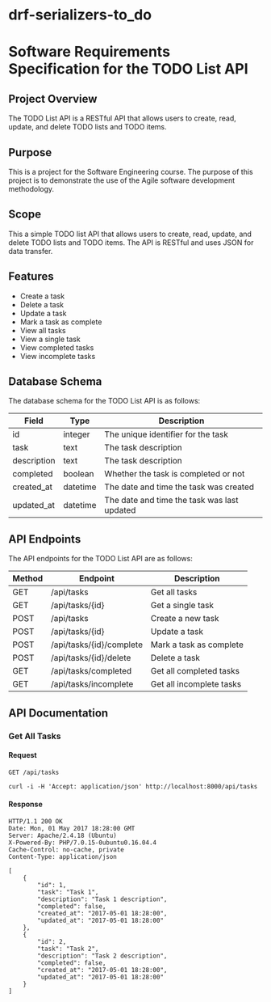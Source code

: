 # drf-serializers-to_do
# Software Requirements Specification for the TODO List API

## Project Overview
 The TODO List API is a RESTful API that allows users to create, read, update, and delete TODO lists and TODO items.

 ## Purpose

 This is a project for the Software Engineering course. The purpose of this project is to demonstrate the use of the Agile software development methodology.

## Scope

This a simple TODO list API that allows users to create, read, update, and delete TODO lists and TODO items. The API is RESTful and uses JSON for data transfer.

## Features

- Create a task
- Delete a task
- Update a task
- Mark a task as complete
- View all tasks
- View a single task
- View completed tasks
- View incomplete tasks

## Database Schema

The database schema for the TODO List API is as follows:

|Field|Type|Description|
|-----|----|-----------|
|id|integer|The unique identifier for the task|
|task|text|The task description|
|description|text|The task description|
|completed|boolean|Whether the task is completed or not|
|created_at|datetime|The date and time the task was created|
|updated_at|datetime|The date and time the task was last updated|

## API Endpoints

The API endpoints for the TODO List API are as follows:

|Method|Endpoint|Description|
|------|--------|-----------|
|GET|/api/tasks|Get all tasks|
|GET|/api/tasks/{id}|Get a single task|
|POST|/api/tasks|Create a new task|
|POST|/api/tasks/{id}|Update a task|
|POST|/api/tasks/{id}/complete|Mark a task as complete|
|POST|/api/tasks/{id}/delete|Delete a task|
|GET|/api/tasks/completed|Get all completed tasks|
|GET|/api/tasks/incomplete|Get all incomplete tasks|

## API Documentation

### Get All Tasks

#### Request

`GET /api/tasks`

    curl -i -H 'Accept: application/json' http://localhost:8000/api/tasks

#### Response

    HTTP/1.1 200 OK
    Date: Mon, 01 May 2017 18:28:00 GMT
    Server: Apache/2.4.18 (Ubuntu)
    X-Powered-By: PHP/7.0.15-0ubuntu0.16.04.4
    Cache-Control: no-cache, private
    Content-Type: application/json

    [
        {
            "id": 1,
            "task": "Task 1",
            "description": "Task 1 description",
            "completed": false,
            "created_at": "2017-05-01 18:28:00",
            "updated_at": "2017-05-01 18:28:00"
        },
        {
            "id": 2,
            "task": "Task 2",
            "description": "Task 2 description",
            "completed": false,
            "created_at": "2017-05-01 18:28:00",
            "updated_at": "2017-05-01 18:28:00"
        }
    ]

